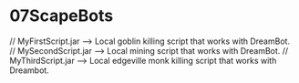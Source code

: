 # 07ScapeBots
// MyFirstScript.jar --> Local goblin killing script that works with DreamBot. 
// MySecondScript.jar --> Local mining script that works with DreamBot.
// MyThirdScript.jar --> Local edgeville monk killing script that works with Dreambot.
